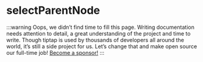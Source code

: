 # selectParentNode

:::warning
Oops, we didn’t find time to fill this page. Writing documentation needs attention to detail, a great understanding of the project and time to write. Though tiptap is used by thousands of developers all around the world, it’s still a side project for us. Let’s change that and make open source our full-time job! [Become a sponsor!](https://github.com/sponsors/ueberdosis)
:::

